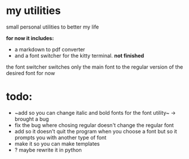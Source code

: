 # my utilities

small personal utilities to better my life

**for now it includes:**
- a markdown to pdf converter
- and a font switcher for the kitty terminal. **not finished**

the font switcher switches only the main font to the regular version of the desired font for now

# todo:
- ~add so you can change italic and bold fonts for the font utility~ -> brought a bug
- fix the bug where chosing regular doesn't change the regular font
- add so it doesn't quit the program when you choose a font but so it prompts you with another type of font
- make it so you can make templates
- ? maybe rewrite it in python
